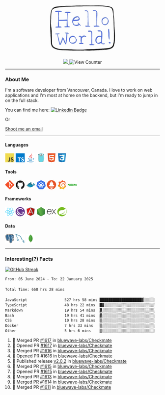 <div align="center">
    <img src="./img/hello_world.webp" height="200px" width="">
    <div>
        <a href="https://www.linkedin.com/in/ajhollid">
            <img src="https://img.shields.io/badge/LinkedIn-blue"/>
        </a>
        <img src="https://komarev.com/ghpvc/?username=ajhollid&color=yellow" alt="View Counter">
    </div>
</div>

---

### About Me

I'm a software developer from Vancouver, Canada. I love to work on web applications and I'm most at home on the backend, but I'm ready to jump in on the full stack.

You can find me here: [![Linkedin Badge](https://img.shields.io/badge/-ajhollid-blue?style=flat&logo=Linkedin&logoColor=white)](https://www.linkedin.com/in/ajhollid)

Or

[Shoot me an email](mailto:ajhollid@gmail.com)

---

#### Languages

<div>
    <img src="./img/devicons/javascript-original.svg" width=30 height=30 alt="JavaScript">
    <img src="/img/devicons/typescript-original.svg" width=30 height=30 alt="TypeScript">
    <img src="./img/devicons/java-original.svg" width=30 height=30 alt="Java">
    <img src="./img/devicons/go-original.svg" width=30 height=30 alt="Golang">
    <img src="./img/devicons/html5-original.svg" width=30 height=30 alt="HTML 5">
    <img src="./img/devicons/css3-original.svg" width=30 height=30 alt="CSS 3">
</div>

#### Tools

<div>
    <img src="./img/devicons/git-original.svg" width=30 height=30 alt="Git">
    <img src="./img/devicons/github-original.svg" width=30 height=30 alt="Github">
    <img src="./img/devicons/docker-original.svg" width=30 
    height=30 alt="Docker">
    <img src="./img/devicons/kubernetes-original.svg" width=30 height=30 alt="K8">
    <img src="./img/devicons/prometheus-original.svg" width=30 height=30 alt="Prometheus">
    <img src="./img/devicons/grafana-original.svg" width=30 height=30 alt="Grafana">
    <img src="./img/devicons/nginx-original.svg" width=30 height=30 alt="Nginx">
</div>

#### Frameworks

<div>
    <img src="./img/devicons/react-original.svg" width=30 height=30 alt="React">
    <img src="./img/devicons/gatsby-original.svg" width=30 height=30 alt="Gatsby">
    <img src="./img/devicons/angularjs-original.svg" width=30 height=30 alt="AngularJS">
    <img src="./img/devicons/nodejs-original.svg" width=30 height=30 alt="NodeJS">
    <img src="./img/devicons/express-original.svg" width=30 height=30 alt="Express">
    <img src="./img/devicons/spring-original.svg" width=30 height=30 alt="Spring">
</div>

#### Data

<div>
    <img src="./img/devicons/postgresql-original.svg" width=30 height=30 alt="Postgresql">
    <img src="./img/devicons/mysql-original.svg" width=30 height=30 alt="Mysql">
    <img src="./img/devicons/mongodb-original.svg" width=30 height=30 alt="MongoDB">
</div>

---

### Interesting(?) Facts

[![GitHub Streak](http://github-readme-streak-stats.herokuapp.com?user=ajhollid)](https://git.io/streak-stats)

 <!--START_SECTION:waka-->

```txt
From: 05 June 2024 - To: 22 January 2025

Total Time: 668 hrs 28 mins

JavaScript                 527 hrs 58 mins ███████████████████▓░░░░░   78.38 %
TypeScript                 48 hrs 22 mins  █▓░░░░░░░░░░░░░░░░░░░░░░░   07.18 %
Markdown                   19 hrs 54 mins  ▓░░░░░░░░░░░░░░░░░░░░░░░░   02.96 %
Bash                       19 hrs 41 mins  ▓░░░░░░░░░░░░░░░░░░░░░░░░   02.92 %
CSS                        10 hrs 28 mins  ▒░░░░░░░░░░░░░░░░░░░░░░░░   01.56 %
Docker                     7 hrs 33 mins   ▒░░░░░░░░░░░░░░░░░░░░░░░░   01.12 %
Other                      5 hrs 6 mins    ▒░░░░░░░░░░░░░░░░░░░░░░░░   00.76 %
```

<!--END_SECTION:waka-->


<!--START_SECTION:activity-->
1. 🎉 Merged PR [#1617](https://github.com/bluewave-labs/Checkmate/pull/1617) in [bluewave-labs/Checkmate](https://github.com/bluewave-labs/Checkmate)
2. 💪 Opened PR [#1617](https://github.com/bluewave-labs/Checkmate/pull/1617) in [bluewave-labs/Checkmate](https://github.com/bluewave-labs/Checkmate)
3. 🎉 Merged PR [#1616](https://github.com/bluewave-labs/Checkmate/pull/1616) in [bluewave-labs/Checkmate](https://github.com/bluewave-labs/Checkmate)
4. 💪 Opened PR [#1616](https://github.com/bluewave-labs/Checkmate/pull/1616) in [bluewave-labs/Checkmate](https://github.com/bluewave-labs/Checkmate)
5. 🚀 Published release [v2.0.2](https://github.com/bluewave-labs/Checkmate/releases/tag/v2.0.2) in [bluewave-labs/Checkmate](https://github.com/bluewave-labs/Checkmate)
6. 🎉 Merged PR [#1615](https://github.com/bluewave-labs/Checkmate/pull/1615) in [bluewave-labs/Checkmate](https://github.com/bluewave-labs/Checkmate)
7. 💪 Opened PR [#1615](https://github.com/bluewave-labs/Checkmate/pull/1615) in [bluewave-labs/Checkmate](https://github.com/bluewave-labs/Checkmate)
8. 🎉 Merged PR [#1613](https://github.com/bluewave-labs/Checkmate/pull/1613) in [bluewave-labs/Checkmate](https://github.com/bluewave-labs/Checkmate)
9. 🎉 Merged PR [#1614](https://github.com/bluewave-labs/Checkmate/pull/1614) in [bluewave-labs/Checkmate](https://github.com/bluewave-labs/Checkmate)
10. 🎉 Merged PR [#1611](https://github.com/bluewave-labs/Checkmate/pull/1611) in [bluewave-labs/Checkmate](https://github.com/bluewave-labs/Checkmate)
<!--END_SECTION:activity-->

